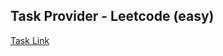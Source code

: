 ## Task Provider - Leetcode (easy)

[Task Link](https://leetcode.com/problems/first-unique-character-in-a-string/description/?envType=daily-question&envId=2024-02-05)